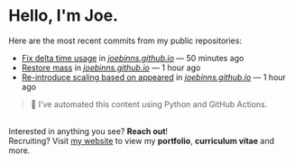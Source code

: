 # Hello, I'm Joe.
Here are the most recent commits from my public repositories:<br>
<!--activity_section_start-->
- [Fix delta time usage](https://github.com/joebinns/joebinns.github.io/commit/be28e4a29d27dd7773f4685360d715b3dcaef8c9) in [*joebinns.github.io*](https://github.com/joebinns/joebinns.github.io) — 50 minutes ago
- [Restore mass](https://github.com/joebinns/joebinns.github.io/commit/6f8de880bd7349659a7c9e1e8c92c63f3c5a8b39) in [*joebinns.github.io*](https://github.com/joebinns/joebinns.github.io) — 1 hour ago
- [Re-introduce scaling based on appeared](https://github.com/joebinns/joebinns.github.io/commit/c3a2af2c4d86a4977bade4197ce6ffd237261766) in [*joebinns.github.io*](https://github.com/joebinns/joebinns.github.io) — 1 hour ago
<!--activity_section_end-->
> 🚀 I've automated this content using Python  and GitHub Actions.

<br>Interested in anything you see? **Reach out**!<br>
Recruiting? Visit [my website](https://joebinns.com/) to view my **portfolio**, **curriculum vitae** and more.
